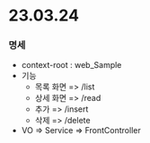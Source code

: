 # 23.03.24

### 명세
- context-root : web_Sample
- 기능
  - 목록 화면 => /list
  - 상세 화면 => /read
  - 추가 => /insert
  - 삭제 => /delete
- VO => Service => FrontController